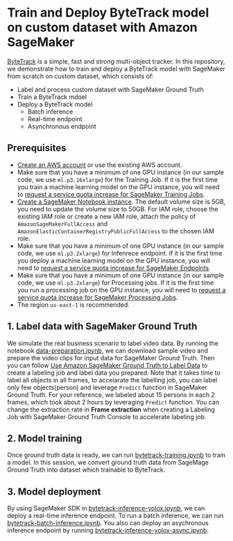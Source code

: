 # Train and Deploy ByteTrack model on custom dataset with Amazon SageMaker

[ByteTrack](https://github.com/ifzhang/ByteTrack) is a simple, fast and strong multi-object tracker. In this repository, we demonstrate how to train and deploy a ByteTrack model with SageMaker from scratch on custom dataset, which consists of:
- Label and process custom dataset with SageMaker Ground Truth
- Train a ByteTrack mdoel
- Deploy a ByteTrack model
    - Batch inference
    - Real-time endpoint
    - Asynchronous endpoint

## Prerequisites
- [Create an AWS account](https://aws.amazon.com/premiumsupport/knowledge-center/create-and-activate-aws-account/) or use the existing AWS account.
- Make sure that you have a minimum of one GPU instance (in our sample code, we use `ml.p3.16xlarge`) for the Training Job. If it is the first time you train a machine learning model on the GPU instance, you will need to [request a service quota increase for SageMaker Training Jobs]( https://docs.aws.amazon.com/sagemaker/latest/dg/regions-quotas.html).
- [Create a SageMaker Notebook instance](https://docs.aws.amazon.com/sagemaker/latest/dg/howitworks-create-ws.html). The default volume size is 5GB, you need to update the volume size to 50GB. For IAM role, choose the existing IAM role or create a new IAM role, attach the policy of `AmazonSageMakerFullAccess` and `AmazonElasticContainerRegistryPublicFullAccess` to the chosen IAM role.
- Make sure that you have a minimum of one GPU instance (in our sample code, we use `ml.p3.2xlarge`) for Infenrece endpoint. If it is the first time you deploy a machine learning model on the GPU instance, you will need to [request a service quota increase for SageMaker Endpoints]( https://docs.aws.amazon.com/sagemaker/latest/dg/regions-quotas.html).
- Make sure that you have a minimum of one GPU instance (in our sample code, we use `ml.p3.2xlarge`) for Processing jobs. If it is the first time you run a processing job on the GPU instance, you will need to [request a service quota increase for SageMaker Processing Jobs]( https://docs.aws.amazon.com/sagemaker/latest/dg/regions-quotas.html).
- The region `us-east-1` is recommended.

## 1. Label data with SageMaker Ground Truth
We simulate the real business scenario to label video data. By running the notebook [data-preparation.ipynb](./data-preparation.ipynb), we can download sample video and prepare the video clips for input data for SageMaker Ground Truth. Then you can follow [Use Amazon SageMaker Ground Truth to Label Data](https://docs.aws.amazon.com/sagemaker/latest/dg/sms-getting-started.html) to create a labeling job and label data you prepared. Note that it takes time to label all objects in all frames, to accelarate the labelling job, you can label only few objects(person) and leverage `Predict` function in SageMaker Ground Truth. For your reference, we labeled about 15 persons in each 2 frames, which took about 2 hours by leveraging `Predict` function. You can change the extraction rate in **Frame extraction** when creating a Labeling Job with SageMaker Ground Truth Console to accelerate labeling job.

## 2. Model training
Once ground truth data is ready, we can run [bytetrack-training.ipynb](bytetrack-training.ipynb) to train a model. In this session, we convert ground truth data from SageMage Ground Truth into dataset which trainable to ByteTrack.

## 3. Model deployment
By using SageMaker SDK in [bytetrack-inference-yolox.ipynb](bytetrack-inference-yolox.ipynb), we can deploy a real-time inference endpoint. To run a batch inference, we can run [bytetrack-batch-inference.ipynb](bytetrack-batch-inference.ipynb). You also can deploy an asychronous inference endpoint by running [bytetrack-inference-yolox-async.ipynb](bytetrack-inference-yolox-async.ipynb).